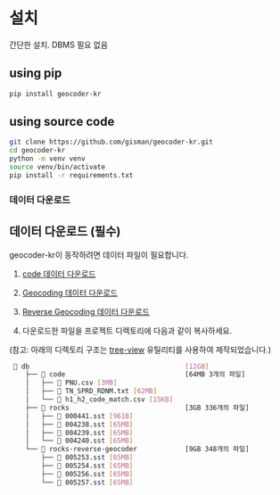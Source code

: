 # 설치

간단한 설치. DBMS 필요 없음

## using pip

```bash
pip install geocoder-kr
```

## using source code

```bash
git clone https://github.com/gisman/geocoder-kr.git
cd geocoder-kr
python -m venv venv
source venv/bin/activate
pip install -r requirements.txt
```

### 데이터 다운로드

## 데이터 다운로드 (필수)

geocoder-kr이 동작하려면 데이터 파일이 필요합니다.

1. [code 데이터 다운로드](https://geocode.gimi9.com/static/download/code.tar.gz)

2. [Geocoding 데이터 다운로드](https://geocode.gimi9.com/static/download/rocks.tar.gz)

3. [Reverse Geocoding 데이터 다운로드](https://geocode.gimi9.com/static/download/rocks-reverse-geocoder.tar.gz)

4. 다운로드한 파일을 프로젝트 디렉토리에 다음과 같이 복사하세요.

(참고: 아래의 디렉토리 구조는 [tree-view](https://github.com/gisman/tree-view) 유틸리티를 사용하여 제작되었습니다.)
```bash
 📂 db                                       [12GB]
    ├── 📂 code                              [64MB 3개의 파일]
    │   ├── 📄 PNU.csv [3MB]
    │   ├── 📄 TN_SPRD_RDNM.txt [62MB]
    │   └── 📄 h1_h2_code_match.csv [15KB]
    ├── 📂 rocks                             [3GB 336개의 파일]
    │   ├── 📄 000441.sst [961B]
    │   ├── 📄 004238.sst [65MB]
    │   ├── 📄 004239.sst [65MB]
    │   └── 📄 004240.sst [65MB]
    └── 📂 rocks-reverse-geocoder            [9GB 348개의 파일]
        ├── 📄 005253.sst [65MB]
        ├── 📄 005254.sst [65MB]
        ├── 📄 005256.sst [65MB]
        └── 📄 005257.sst [65MB]
```

